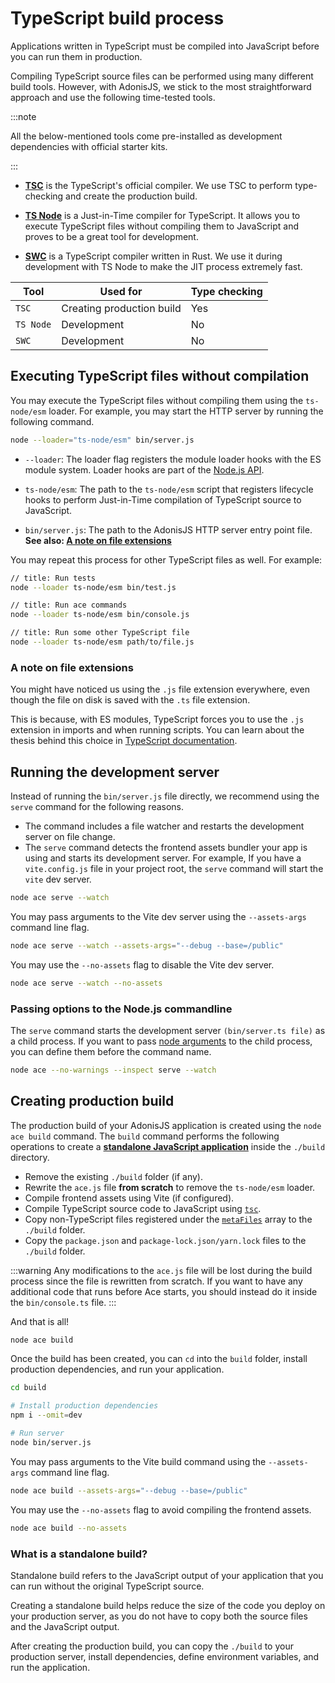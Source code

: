 # TypeScript build process

Applications written in TypeScript must be compiled into JavaScript before you can run them in production.

Compiling TypeScript source files can be performed using many different build tools. However, with AdonisJS, we stick to the most straightforward approach and use the following time-tested tools.


:::note

All the below-mentioned tools come pre-installed as development dependencies with official starter kits.


:::


- **[TSC](https://www.typescriptlang.org/docs/handbook/compiler-options.html)** is the TypeScript's official compiler. We use TSC to perform type-checking and create the production build.

- **[TS Node](https://typestrong.org/ts-node/)** is a Just-in-Time compiler for TypeScript. It allows you to execute TypeScript files without compiling them to JavaScript and proves to be a great tool for development.

- **[SWC](https://swc.rs/)** is a TypeScript compiler written in Rust. We use it during development with TS Node to make the JIT process extremely fast.

| Tool | Used for | Type checking |
|------|---------|------------|
| `TSC` | Creating production build | Yes |
| `TS Node` | Development | No |
| `SWC` | Development | No |

## Executing TypeScript files without compilation

You may execute the TypeScript files without compiling them using the `ts-node/esm` loader. For example, you may start the HTTP server by running the following command.

```sh
node --loader="ts-node/esm" bin/server.js
```

- `--loader`: The loader flag registers the module loader hooks with the ES module system. Loader hooks are part of the [Node.js API](https://nodejs.org/dist/latest-v21.x/docs/api/esm.html#loaders).

- `ts-node/esm`: The path to the `ts-node/esm` script that registers lifecycle hooks to perform Just-in-Time compilation of TypeScript source to JavaScript.

- `bin/server.js`: The path to the AdonisJS HTTP server entry point file. **See also: [A note on file extensions](#a-note-on-file-extensions)**

You may repeat this process for other TypeScript files as well. For example:

```sh
// title: Run tests
node --loader ts-node/esm bin/test.js
```


```sh
// title: Run ace commands
node --loader ts-node/esm bin/console.js
```

```sh
// title: Run some other TypeScript file
node --loader ts-node/esm path/to/file.js
```

### A note on file extensions

You might have noticed us using the `.js` file extension everywhere, even though the file on disk is saved with the `.ts` file extension.

This is because, with ES modules, TypeScript forces you to use the `.js` extension in imports and when running scripts. You can learn about the thesis behind this choice in [TypeScript documentation](https://www.typescriptlang.org/docs/handbook/modules/theory.html#typescript-imitates-the-hosts-module-resolution-but-with-types).

## Running the development server
Instead of running the `bin/server.js` file directly, we recommend using the `serve` command for the following reasons.

- The command includes a file watcher and restarts the development server on file change.
- The `serve` command detects the frontend assets bundler your app is using and starts its development server. For example, If you have a `vite.config.js` file in your project root, the `serve` command will start the `vite` dev server.

```sh
node ace serve --watch
```

You may pass arguments to the Vite dev server using the `--assets-args` command line flag.

```sh
node ace serve --watch --assets-args="--debug --base=/public"
```

You may use the `--no-assets` flag to disable the Vite dev server.

```sh
node ace serve --watch --no-assets
```

### Passing options to the Node.js commandline
The `serve` command starts the development server `(bin/server.ts file)` as a child process. If you want to pass [node arguments](https://nodejs.org/api/cli.html#options) to the child process, you can define them before the command name.

```sh
node ace --no-warnings --inspect serve --watch
```

## Creating production build

The production build of your AdonisJS application is created using the `node ace build` command. The `build` command performs the following operations to create a [**standalone JavaScript application**](#what-is-a-standalone-build) inside the `./build` directory.

- Remove the existing `./build` folder (if any).
- Rewrite the `ace.js` file **from scratch** to remove the `ts-node/esm` loader. 
- Compile frontend assets using Vite (if configured).
- Compile TypeScript source code to JavaScript using [`tsc`](https://www.typescriptlang.org/docs/handbook/compiler-options.html).
- Copy non-TypeScript files registered under the [`metaFiles`](../../concepts/rc_file#metafiles) array to the `./build` folder.
- Copy the `package.json` and `package-lock.json/yarn.lock` files to the `./build` folder.

:::warning
Any modifications to the `ace.js` file will be lost during the build process since the file is rewritten from scratch. If you want to have any additional code that runs before Ace starts, you should instead do it inside the `bin/console.ts` file.
:::

And that is all!

```sh
node ace build
```

Once the build has been created, you can `cd` into the `build` folder, install production dependencies, and run your application.

```sh
cd build

# Install production dependencies
npm i --omit=dev

# Run server
node bin/server.js
```

You may pass arguments to the Vite build command using the `--assets-args` command line flag.

```sh
node ace build --assets-args="--debug --base=/public"
```

You may use the `--no-assets` flag to avoid compiling the frontend assets.

```sh
node ace build --no-assets
```

### What is a standalone build?

Standalone build refers to the JavaScript output of your application that you can run without the original TypeScript source. 

Creating a standalone build helps reduce the size of the code you deploy on your production server, as you do not have to copy both the source files and the JavaScript output.

After creating the production build, you can copy the `./build` to your production server, install dependencies, define environment variables, and run the application.
